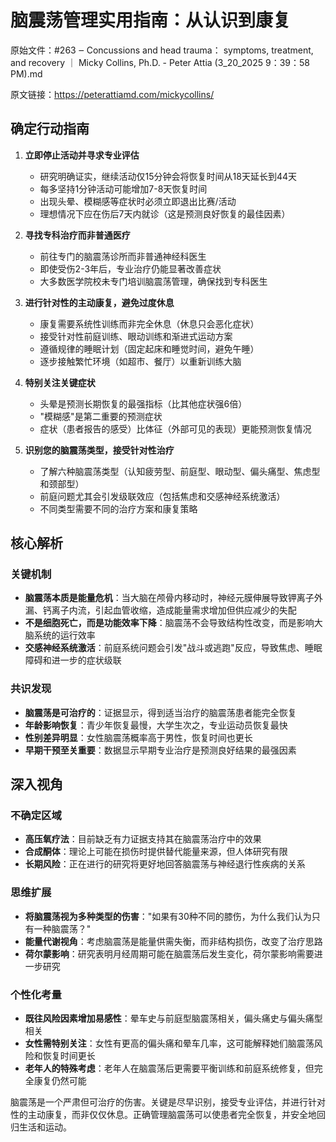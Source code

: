 # 脑震荡管理实用指南：从认识到康复

原始文件：#263 ‒ Concussions and head trauma： symptoms, treatment, and recovery ｜ Micky Collins, Ph.D. - Peter Attia (3_20_2025 9：39：58 PM).md

原文链接：https://peterattiamd.com/mickycollins/

## 确定行动指南

1. **立即停止活动并寻求专业评估**
   - 研究明确证实，继续活动仅15分钟会将恢复时间从18天延长到44天
   - 每多坚持1分钟活动可能增加7-8天恢复时间
   - 出现头晕、模糊感等症状时必须立即退出比赛/活动
   - 理想情况下应在伤后7天内就诊（这是预测良好恢复的最佳因素）

2. **寻找专科治疗而非普通医疗**
   - 前往专门的脑震荡诊所而非普通神经科医生
   - 即使受伤2-3年后，专业治疗仍能显著改善症状
   - 大多数医学院校未专门培训脑震荡管理，确保找到专科医生

3. **进行针对性的主动康复，避免过度休息**
   - 康复需要系统性训练而非完全休息（休息只会恶化症状）
   - 接受针对性前庭训练、眼动训练和渐进式运动方案
   - 遵循规律的睡眠计划（固定起床和睡觉时间，避免午睡）
   - 逐步接触繁忙环境（如超市、餐厅）以重新训练大脑

4. **特别关注关键症状**
   - 头晕是预测长期恢复的最强指标（比其他症状强6倍）
   - "模糊感"是第二重要的预测症状
   - 症状（患者报告的感受）比体征（外部可见的表现）更能预测恢复情况

5. **识别您的脑震荡类型，接受针对性治疗**
   - 了解六种脑震荡类型（认知疲劳型、前庭型、眼动型、偏头痛型、焦虑型和颈部型）
   - 前庭问题尤其会引发级联效应（包括焦虑和交感神经系统激活）
   - 不同类型需要不同的治疗方案和康复策略

## 核心解析

### 关键机制
- **脑震荡本质是能量危机**：当大脑在颅骨内移动时，神经元膜伸展导致钾离子外漏、钙离子内流，引起血管收缩，造成能量需求增加但供应减少的失配
- **不是细胞死亡，而是功能效率下降**：脑震荡不会导致结构性改变，而是影响大脑系统的运行效率
- **交感神经系统激活**：前庭系统问题会引发"战斗或逃跑"反应，导致焦虑、睡眠障碍和进一步的症状级联

### 共识发现
- **脑震荡是可治疗的**：证据显示，得到适当治疗的脑震荡患者能完全恢复
- **年龄影响恢复**：青少年恢复最慢，大学生次之，专业运动员恢复最快
- **性别差异明显**：女性脑震荡概率高于男性，恢复时间也更长
- **早期干预至关重要**：数据显示早期专业治疗是预测良好结果的最强因素

## 深入视角

### 不确定区域
- **高压氧疗法**：目前缺乏有力证据支持其在脑震荡治疗中的效果
- **合成酮体**：理论上可能在损伤时提供替代能量来源，但人体研究有限
- **长期风险**：正在进行的研究将更好地回答脑震荡与神经退行性疾病的关系

### 思维扩展
- **将脑震荡视为多种类型的伤害**："如果有30种不同的膝伤，为什么我们认为只有一种脑震荡？"
- **能量代谢视角**：考虑脑震荡是能量供需失衡，而非结构损伤，改变了治疗思路
- **荷尔蒙影响**：研究表明月经周期可能在脑震荡后发生变化，荷尔蒙影响需要进一步研究

### 个性化考量
- **既往风险因素增加易感性**：晕车史与前庭型脑震荡相关，偏头痛史与偏头痛型相关
- **女性需特别关注**：女性有更高的偏头痛和晕车几率，这可能解释她们脑震荡风险和恢复时间更长
- **老年人的特殊考虑**：老年人在脑震荡后更需要平衡训练和前庭系统修复，但完全康复仍然可能

脑震荡是一个严肃但可治疗的伤害。关键是尽早识别，接受专业评估，并进行针对性的主动康复，而非仅仅休息。正确管理脑震荡可以使患者完全恢复，并安全地回归生活和运动。